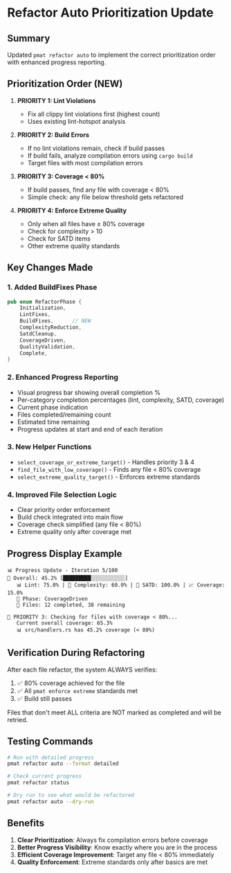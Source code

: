 # Refactor Auto Prioritization Update

## Summary

Updated `pmat refactor auto` to implement the correct prioritization order with enhanced progress reporting.

## Prioritization Order (NEW)

1. **PRIORITY 1: Lint Violations** 
   - Fix all clippy lint violations first (highest count)
   - Uses existing lint-hotspot analysis

2. **PRIORITY 2: Build Errors**
   - If no lint violations remain, check if build passes
   - If build fails, analyze compilation errors using `cargo build`
   - Target files with most compilation errors

3. **PRIORITY 3: Coverage < 80%**
   - If build passes, find any file with coverage < 80%
   - Simple check: any file below threshold gets refactored

4. **PRIORITY 4: Enforce Extreme Quality**
   - Only when all files have ≥ 80% coverage
   - Check for complexity > 10
   - Check for SATD items
   - Other extreme quality standards

## Key Changes Made

### 1. Added BuildFixes Phase
```rust
pub enum RefactorPhase {
    Initialization,
    LintFixes,
    BuildFixes,      // NEW
    ComplexityReduction,
    SatdCleanup,
    CoverageDriven,
    QualityValidation,
    Complete,
}
```

### 2. Enhanced Progress Reporting
- Visual progress bar showing overall completion %
- Per-category completion percentages (lint, complexity, SATD, coverage)
- Current phase indication
- Files completed/remaining count
- Estimated time remaining
- Progress updates at start and end of each iteration

### 3. New Helper Functions
- `select_coverage_or_extreme_target()` - Handles priority 3 & 4
- `find_file_with_low_coverage()` - Finds any file < 80% coverage
- `select_extreme_quality_target()` - Enforces extreme standards

### 4. Improved File Selection Logic
- Clear priority order enforcement
- Build check integrated into main flow
- Coverage check simplified (any file < 80%)
- Extreme quality only after coverage met

## Progress Display Example

```
📊 Progress Update - Iteration 5/100
🎯 Overall: 45.2% [█████████░░░░░░░░░░░]
   📊 Lint: 75.0% | 🔧 Complexity: 60.0% | 🧹 SATD: 100.0% | 📈 Coverage: 15.0%
   🔄 Phase: CoverageDriven
   📁 Files: 12 completed, 38 remaining

🎯 PRIORITY 3: Checking for files with coverage < 80%...
   Current overall coverage: 65.3%
   📊 src/handlers.rs has 45.2% coverage (< 80%)
```

## Verification During Refactoring

After each file refactor, the system ALWAYS verifies:
1. ✅ 80% coverage achieved for the file
2. ✅ All `pmat enforce extreme` standards met
3. ✅ Build still passes

Files that don't meet ALL criteria are NOT marked as completed and will be retried.

## Testing Commands

```bash
# Run with detailed progress
pmat refactor auto --format detailed

# Check current progress
pmat refactor status

# Dry run to see what would be refactored
pmat refactor auto --dry-run
```

## Benefits

1. **Clear Prioritization**: Always fix compilation errors before coverage
2. **Better Progress Visibility**: Know exactly where you are in the process
3. **Efficient Coverage Improvement**: Target any file < 80% immediately
4. **Quality Enforcement**: Extreme standards only after basics are met